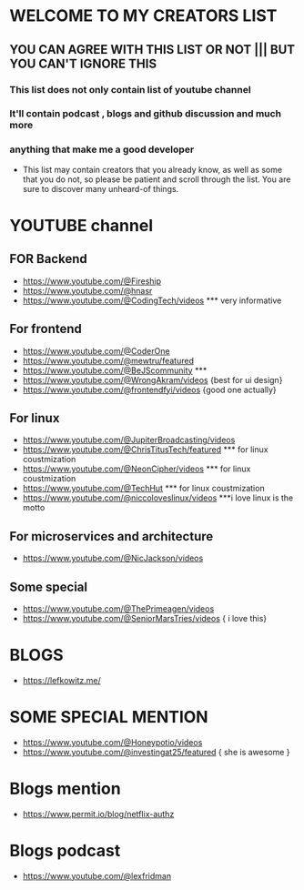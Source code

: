 # WELCOME TO MY CREATORS LIST 

## YOU CAN AGREE WITH THIS LIST OR NOT ||| BUT YOU CAN'T IGNORE THIS

### This list does not only contain list of youtube channel
### It'll contain podcast , blogs and github discussion and much more
### anything that make me a good developer

- This list may contain creators that you already know, as well as some that you do not, so please be patient and scroll through the list. You are sure to discover many unheard-of things.


# YOUTUBE channel
## FOR Backend

- https://www.youtube.com/@Fireship
- https://www.youtube.com/@hnasr
- https://www.youtube.com/@CodingTech/videos *** very informative

## For frontend

- https://www.youtube.com/@CoderOne
- https://www.youtube.com/@mewtru/featured
- https://www.youtube.com/@BeJScommunity  ***
- https://www.youtube.com/@WrongAkram/videos  {best for ui design}
- https://www.youtube.com/@frontendfyi/videos {good one actually}

## For linux

- https://www.youtube.com/@JupiterBroadcasting/videos
- https://www.youtube.com/@ChrisTitusTech/featured *** for linux coustmization
- https://www.youtube.com/@NeonCipher/videos       *** for linux coustmization
- https://www.youtube.com/@TechHut                 *** for linux coustmization
- https://www.youtube.com/@niccoloveslinux/videos  ***i love linux is the motto

## For microservices and architecture 

- https://www.youtube.com/@NicJackson/videos

## Some special 

- https://www.youtube.com/@ThePrimeagen/videos
- https://www.youtube.com/@SeniorMarsTries/videos { i love this}


# BLOGS

- https://lefkowitz.me/

# SOME SPECIAL MENTION

- https://www.youtube.com/@Honeypotio/videos
- https://www.youtube.com/@investingat25/featured { she is awesome }

# Blogs mention

- https://www.permit.io/blog/netflix-authz

# Blogs podcast

- https://www.youtube.com/@lexfridman